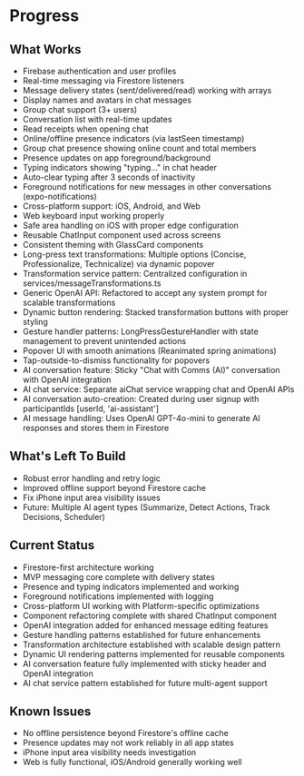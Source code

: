 # Progress

## What Works
- Firebase authentication and user profiles
- Real-time messaging via Firestore listeners
- Message delivery states (sent/delivered/read) working with arrays
- Display names and avatars in chat messages
- Group chat support (3+ users)
- Conversation list with real-time updates
- Read receipts when opening chat
- Online/offline presence indicators (via lastSeen timestamp)
- Group chat presence showing online count and total members
- Presence updates on app foreground/background
- Typing indicators showing "typing..." in chat header
- Auto-clear typing after 3 seconds of inactivity
- Foreground notifications for new messages in other conversations (expo-notifications)
- Cross-platform support: iOS, Android, and Web
- Web keyboard input working properly
- Safe area handling on iOS with proper edge configuration
- Reusable ChatInput component used across screens
- Consistent theming with GlassCard components
- Long-press text transformations: Multiple options (Concise, Professionalize, Technicalize) via dynamic popover
- Transformation service pattern: Centralized configuration in services/messageTransformations.ts
- Generic OpenAI API: Refactored to accept any system prompt for scalable transformations
- Dynamic button rendering: Stacked transformation buttons with proper styling
- Gesture handler patterns: LongPressGestureHandler with state management to prevent unintended actions
- Popover UI with smooth animations (Reanimated spring animations)
- Tap-outside-to-dismiss functionality for popovers
- AI conversation feature: Sticky "Chat with Comms (AI)" conversation with OpenAI integration
- AI chat service: Separate aiChat service wrapping chat and OpenAI APIs
- AI conversation auto-creation: Created during user signup with participantIds [userId, 'ai-assistant']
- AI message handling: Uses OpenAI GPT-4o-mini to generate AI responses and stores them in Firestore

## What's Left To Build
- Robust error handling and retry logic
- Improved offline support beyond Firestore cache
- Fix iPhone input area visibility issues
- Future: Multiple AI agent types (Summarize, Detect Actions, Track Decisions, Scheduler)

## Current Status
- Firestore-first architecture working
- MVP messaging core complete with delivery states
- Presence and typing indicators implemented and working
- Foreground notifications implemented with logging
- Cross-platform UI working with Platform-specific optimizations
- Component refactoring complete with shared ChatInput component
- OpenAI integration added for enhanced message editing features
- Gesture handling patterns established for future enhancements
- Transformation architecture established with scalable design pattern
- Dynamic UI rendering patterns implemented for reusable components
- AI conversation feature fully implemented with sticky header and OpenAI integration
- AI chat service pattern established for future multi-agent support

## Known Issues
- No offline persistence beyond Firestore's offline cache
- Presence updates may not work reliably in all app states
- iPhone input area visibility needs investigation
- Web is fully functional, iOS/Android generally working well
